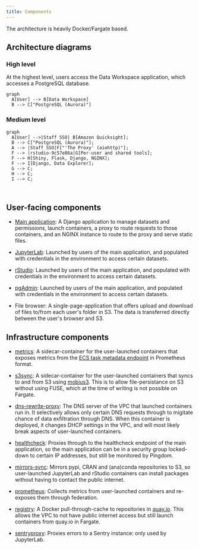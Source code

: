```yaml
---
title: Components
---
```


The architecture is heavily Docker/Fargate based.

## Architecture diagrams

### High level

At the highest level, users access the Data Workspace application, which accesses a PostgreSQL database.

```mermaid
graph
  A[User] --> B[Data Workspace]
  B --> C["PostgreSQL (Aurora)"]
```
### Medium level

``` mermaid
graph
  A[User] -->|Staff SSO| B[Amazon Quicksight];
  B --> C["PostgreSQL (Aurora)"];
  A --> |Staff SSO|F["'The Proxy' (aiohttp)"];
  F --> |rstudio-9c57e86a|G[Per-user and shared tools];
  F --> H[Shiny, Flask, Django, NGINX];
  F --> I[Django, Data Explorer];
  G --> C;
  H --> C;
  I --> C;



```

## User-facing components

- [Main application](https://quay.io/repository/uktrade/data-workspace):
  A Django application to manage datasets and permissions, launch containers, a proxy to route requests to those containers, and an NGINX instance to route to the proxy and serve static files.

- [JupyterLab](https://quay.io/repository/uktrade/data-workspace-jupyterlab):
  Launched by users of the main application, and populated with credentials in the environment to access certain datasets.

- [rStudio](https://quay.io/repository/uktrade/data-workspace-rstudio):
  Launched by users of the main application, and populated with credentials in the environment to access certain datasets.

- [pgAdmin](https://quay.io/repository/uktrade/data-workspace-pgadmin): 
  Launched by users of the main application, and populated with credentials in the environment to access certain datasets.

- File browser:
  A single-page-application that offers upload and download of files to/from each user's folder in S3. The data is transferred directly between the user's browser and S3.

## Infrastructure components

- [metrics](https://quay.io/repository/uktrade/data-workspace-metrics):
  A sidecar-container for the user-launched containers that exposes metrics from the [ECS task metadata endpoint](https://docs.aws.amazon.com/AmazonECS/latest/developerguide/task-metadata-endpoint-v3.html) in Prometheus format.

- [s3sync](https://quay.io/repository/uktrade/data-workspace-s3sync):
  A sidecar-container for the user-launched containers that syncs to and from S3 using [mobius3](https://github.com/uktrade/mobius3). This is to allow file-persistance on S3 without using FUSE, which at the time of writing is not possible on Fargate.

- [dns-rewrite-proxy](https://quay.io/repository/uktrade/data-workspace-dns-rewrite-proxy):
  The DNS server of the VPC that launched containers run in. It selectively allows only certain DNS requests through to migitate chance of data exfiltration through DNS. When this container is deployed, it changes DHCP settings in the VPC, and will most likely break aspects of user-launched containers.

- [healthcheck](https://quay.io/repository/uktrade/data-workspace-healthcheck):
  Proxies through to the healthcheck endpoint of the main application, so the main application can be in a security group locked-down to certain IP addresses, but still be monitored by Pingdom.

- [mirrors-sync](https://quay.io/repository/uktrade/data-workspace-mirrors-sync):
  Mirrors pypi, CRAN and (ana)conda repositories to S3, so user-launched JupyterLab and rStudio containers can install packages without having to contact the public internet.

- [prometheus](https://quay.io/repository/uktrade/data-workspace-prometheus):
  Collects metrics from user-launched containers and re-exposes them through federation.

- [registry](https://quay.io/repository/uktrade/data-workspace-registry):
  A Docker pull-through-cache to repositories in [quay.io](https://quay.io/organization/uktrade). This allows the VPC to not have public internet access but still launch containers from quay.io in Fargate.

- [sentryproxy](https://quay.io/repository/uktrade/data-workspace-sentryproxy):
  Proxies errors to a Sentry instance: only used by JupyterLab.

